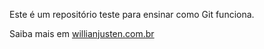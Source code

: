Este é um repositório teste para ensinar como Git funciona.

Saiba mais em [willianjusten.com.br](http://willianjusten.com.br)
